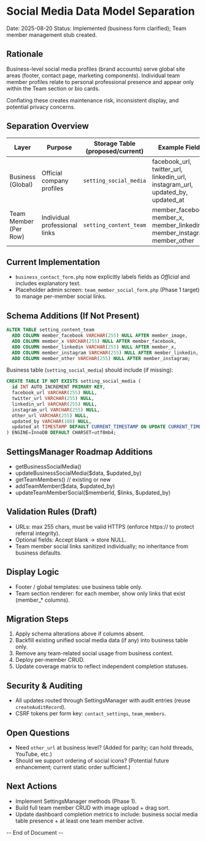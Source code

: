 # Social Media Data Model Separation

Date: 2025-08-20
Status: Implemented (business form clarified); Team member management stub created.

## Rationale
Business-level social media profiles (brand accounts) serve global site areas (footer, contact page, marketing components). Individual team member profiles relate to personal professional presence and appear only within the Team section or bio cards.

Conflating these creates maintenance risk, inconsistent display, and potential privacy concerns.

## Separation Overview
| Layer | Purpose | Storage Table (proposed/current) | Example Fields |
|-------|---------|----------------------------------|----------------|
| Business (Global) | Official company profiles | `setting_social_media` | facebook_url, twitter_url, linkedin_url, instagram_url, updated_by, updated_at |
| Team Member (Per Row) | Individual professional links | `setting_content_team` | member_facebook, member_x, member_linkedin, member_instagram, member_other |

## Current Implementation
- `business_contact_form.php` now explicitly labels fields as *Official* and includes explanatory text.
- Placeholder admin screen: `team_member_social_form.php` (Phase 1 target) to manage per-member social links.

## Schema Additions (If Not Present)
```sql
ALTER TABLE setting_content_team 
  ADD COLUMN member_facebook VARCHAR(255) NULL AFTER member_image,
  ADD COLUMN member_x VARCHAR(255) NULL AFTER member_facebook,
  ADD COLUMN member_linkedin VARCHAR(255) NULL AFTER member_x,
  ADD COLUMN member_instagram VARCHAR(255) NULL AFTER member_linkedin,
  ADD COLUMN member_other VARCHAR(255) NULL AFTER member_instagram;
```

Business table (`setting_social_media`) should include (if missing):
```sql
CREATE TABLE IF NOT EXISTS setting_social_media (
  id INT AUTO_INCREMENT PRIMARY KEY,
  facebook_url VARCHAR(255) NULL,
  twitter_url VARCHAR(255) NULL,
  linkedin_url VARCHAR(255) NULL,
  instagram_url VARCHAR(255) NULL,
  other_url VARCHAR(255) NULL,
  updated_by VARCHAR(100) NULL,
  updated_at TIMESTAMP DEFAULT CURRENT_TIMESTAMP ON UPDATE CURRENT_TIMESTAMP
) ENGINE=InnoDB DEFAULT CHARSET=utf8mb4;
```

## SettingsManager Roadmap Additions
- getBusinessSocialMedia()
- updateBusinessSocialMedia($data, $updated_by)
- getTeamMembers() // existing or new
- addTeamMember($data, $updated_by)
- updateTeamMemberSocial($memberId, $links, $updated_by)

## Validation Rules (Draft)
- URLs: max 255 chars, must be valid HTTPS (enforce https:// to protect referral integrity).
- Optional fields: Accept blank -> store NULL.
- Team member social links sanitized individually; no inheritance from business defaults.

## Display Logic
- Footer / global templates: use business table only.
- Team section renderer: for each member, show only links that exist (member_* columns).

## Migration Steps
1. Apply schema alterations above if columns absent.
2. Backfill existing unified social media data (if any) into business table only.
3. Remove any team-related social usage from business context.
4. Deploy per-member CRUD.
5. Update coverage matrix to reflect independent completion statuses.

## Security & Auditing
- All updates routed through SettingsManager with audit entries (reuse `createAuditRecord`).
- CSRF tokens per form key: `contact_settings`, `team_members`.

## Open Questions
- Need `other_url` at business level? (Added for parity; can hold threads, YouTube, etc.)
- Should we support ordering of social icons? (Potential future enhancement; current static order sufficient.)

## Next Actions
- Implement SettingsManager methods (Phase 1).
- Build full team member CRUD with image upload + drag sort.
- Update dashboard completion metrics to include: business social media table presence + at least one team member active.

-- End of Document --
